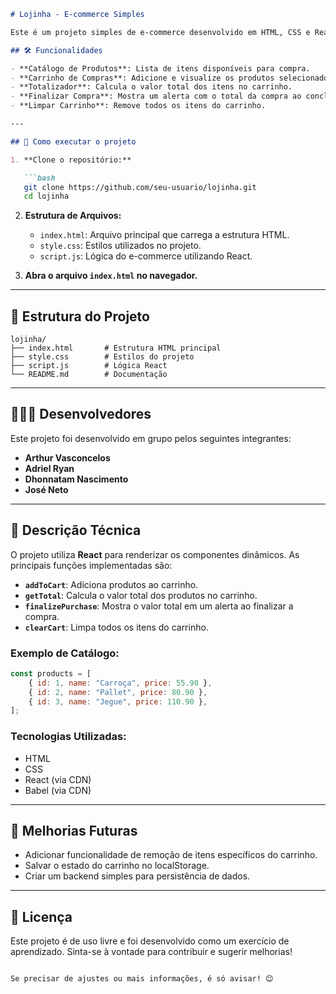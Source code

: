 ```markdown
# Lojinha - E-commerce Simples

Este é um projeto simples de e-commerce desenvolvido em HTML, CSS e React. 

## 🛠️ Funcionalidades

- **Catálogo de Produtos**: Lista de itens disponíveis para compra.
- **Carrinho de Compras**: Adicione e visualize os produtos selecionados.
- **Totalizador**: Calcula o valor total dos itens no carrinho.
- **Finalizar Compra**: Mostra um alerta com o total da compra ao concluir.
- **Limpar Carrinho**: Remove todos os itens do carrinho.

---

## 🚀 Como executar o projeto

1. **Clone o repositório:**

   ```bash
   git clone https://github.com/seu-usuario/lojinha.git
   cd lojinha
   ```

2. **Estrutura de Arquivos:**
   - `index.html`: Arquivo principal que carrega a estrutura HTML.
   - `style.css`: Estilos utilizados no projeto.
   - `script.js`: Lógica do e-commerce utilizando React.

3. **Abra o arquivo `index.html` no navegador.**

---

## 📂 Estrutura do Projeto

```
lojinha/
├── index.html       # Estrutura HTML principal
├── style.css        # Estilos do projeto
├── script.js        # Lógica React
└── README.md        # Documentação
```

---

## 🧑‍🤝‍🧑 Desenvolvedores

Este projeto foi desenvolvido em grupo pelos seguintes integrantes:

- **Arthur Vasconcelos**
- **Adriel Ryan**
- **Dhonnatam Nascimento**
- **José Neto**

---

## 📝 Descrição Técnica

O projeto utiliza **React** para renderizar os componentes dinâmicos. As principais funções implementadas são:

- **`addToCart`**: Adiciona produtos ao carrinho.
- **`getTotal`**: Calcula o valor total dos produtos no carrinho.
- **`finalizePurchase`**: Mostra o valor total em um alerta ao finalizar a compra.
- **`clearCart`**: Limpa todos os itens do carrinho.

### Exemplo de Catálogo:
```javascript
const products = [
    { id: 1, name: "Carroça", price: 55.90 },
    { id: 2, name: "Pallet", price: 80.90 },
    { id: 3, name: "Jegue", price: 110.90 },
];
```

### Tecnologias Utilizadas:
- HTML
- CSS
- React (via CDN)
- Babel (via CDN)

---

## 🌟 Melhorias Futuras

- Adicionar funcionalidade de remoção de itens específicos do carrinho.
- Salvar o estado do carrinho no localStorage.
- Criar um backend simples para persistência de dados.

---

## 📜 Licença

Este projeto é de uso livre e foi desenvolvido como um exercício de aprendizado. Sinta-se à vontade para contribuir e sugerir melhorias!
``` 

Se precisar de ajustes ou mais informações, é só avisar! 😊
